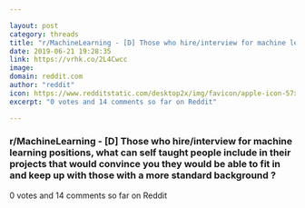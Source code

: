 ```yaml
---

layout: post
category: threads
title: "r/MachineLearning - [D] Those who hire/interview for machine learning positions, what can self taught people include in their projects that would convince you they would be able to fit in and keep up with those with a more standard background ?"
date: 2019-06-21 19:28:35
link: https://vrhk.co/2L4Cwcc
image: 
domain: reddit.com
author: "reddit"
icon: https://www.redditstatic.com/desktop2x/img/favicon/apple-icon-57x57.png
excerpt: "0 votes and 14 comments so far on Reddit"

---
```


### r/MachineLearning - [D] Those who hire/interview for machine learning positions, what can self taught people include in their projects that would convince you they would be able to fit in and keep up with those with a more standard background ?

0 votes and 14 comments so far on Reddit